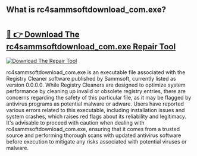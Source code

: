 ## What is rc4sammsoftdownload_com.exe? 

# <h2><a href="https://exedetect.com/download.php?rc4sammsoftdownload_com.exe">🔗 👉 Download The rc4sammsoftdownload_com.exe Repair Tool</a></h2>

[![Download The Repair Tool](https://exedetect.com/download-button.jpg)](https://exedetect.com/download.php?rc4sammsoftdownload_com.exe)

rc4sammsoftdownload_com.exe is an executable file associated with the Registry Cleaner software published by Sammsoft, currently listed as version 0.0.0.0. While Registry Cleaners are designed to optimize system performance by cleaning up invalid or obsolete registry entries, there are concerns regarding the safety of this particular file, as it may be flagged by antivirus programs as potential malware or adware. Users have reported various errors related to this executable, including installation issues and system crashes, which raises red flags about its reliability and legitimacy. It's advisable to proceed with caution when dealing with rc4sammsoftdownload_com.exe, ensuring that it comes from a trusted source and performing thorough scans with updated antivirus software before execution to mitigate any risks associated with potential viruses or malware.